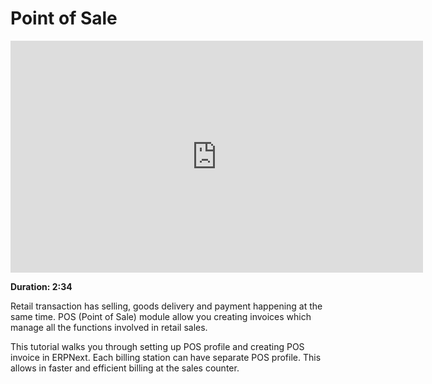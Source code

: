 # Point of Sale

<iframe width="660" height="371" src="https://www.youtube.com/embed/4WkelWkbP_c" frameborder="0" allowfullscreen></iframe>

**Duration: 2:34**

Retail transaction has selling, goods delivery and payment happening at the same time. POS (Point of Sale) module allow you creating invoices which manage all the functions involved in retail sales.

This tutorial walks you through setting up POS profile and creating POS invoice in ERPNext. Each billing station can have separate POS profile. This allows in faster and efficient billing at the sales counter.
